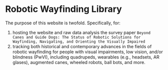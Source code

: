# Robotic Wayfinding Library

The purpose of this website is twofold. Specifically, for:
1) hosting the website and raw data analysis the survey paper `Beyond Canes and Guide Dogs: The Status of Robotic Solutions for Wayfinding,
Navigating, and Orienting the Visually Impaired`
2) tracking both historical and contemporary advances in the fields of robotic wayfinding for people with visual impairments, low vision, and/or blindness (PwVI), including quadrupeds, wearables (e.g., headsets, AR glases), augmented canes, wheeled robots, ball bots, and more.
